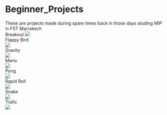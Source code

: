 # Beginner_Projects
These are projects made during spare times back in those days studing MIP in FST Marrakech
</br>
Breakout
<img src="previews/breakout.png"/>
</br>
Flappy Bird
</br>
<img src="previews/flappy.png"/>
</br>
Gravity
</br>
<img src="previews/gravity.png"/>
</br>
Mario
</br>
<img src="previews/mario.png"/>
</br>
Pong
</br>
<img src="previews/pong.png"/>
</br>
Rapid Roll
</br>
<img src="previews/rapidroll.png"/>
</br>
Snake
</br>
<img src="previews/Snake.png"/>
</br>
Trafic
</br>
<img src="previews/trafic.png"/>
</br>

